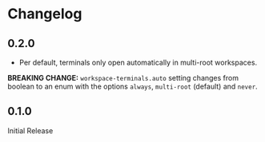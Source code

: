 # Changelog

## 0.2.0

- Per default, terminals only open automatically in multi-root workspaces.

**BREAKING CHANGE:**
`workspace-terminals.auto` setting changes from boolean to an enum with the options `always`, `multi-root` (default) and `never`.

## 0.1.0

Initial Release